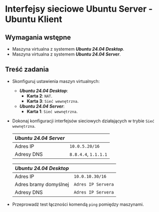 # Interfejsy sieciowe Ubuntu Server - Ubuntu Klient

## Wymagania wstępne

- Maszyna virtualna z systemem _**Ubuntu 24.04 Desktop**_.
- Maszyna virtualna z systemem _**Ubuntu 24.04 Server**_.

## Treść zadania

- Skonfiguruj ustawienia maszyn virtualnych:
  - _**Ubuntu 24.04 Desktop**_:
    - **Karta 2**: `NAT`.
    - **Karta 3**: `Sieć wewnętrzna`.
  - _**Ubuntu 24.04 Server**_:
    - **Karta 1**: `Sieć wewnętrzna`.

- Dokonaj konfiguracji interfejsów sieciowych działających w trybie `Sieć wewnętrzna`.

    | _**Ubuntu 24.04 Server**_ |                      |
    | ------------------------- | -------------------- |
    | Adres IP                  | `10.0.5.20/16`       |
    | Adresy DNS                | `8.8.4.4`, `1.1.1.1` |
    
    | _**Ubuntu 24.04 Desktop**_ |                    |
    | -------------------------- | ------------------ |
    | Adres IP                   | `10.0.10.30/16`     |
    | Adres bramy domyślnej      | `Adres IP Servera` |
    | Adresy DNS                 | `Adres IP Servera` |

- Przeprowadź test łączności komendą `ping` pomiędzy maszynami.
